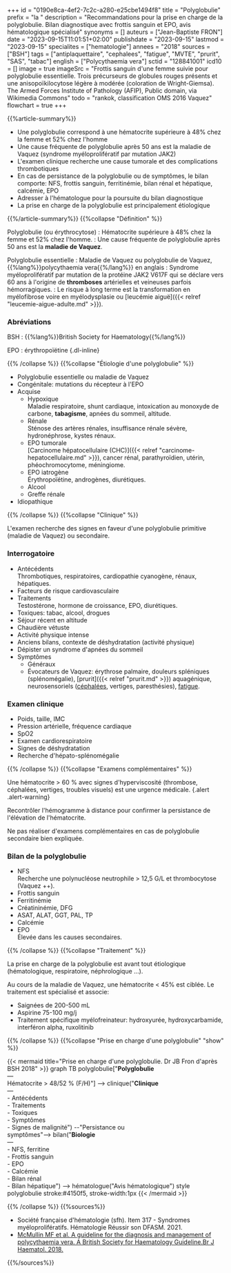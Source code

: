 +++
id = "0190e8ca-4ef2-7c2c-a280-e25cbe1494f8"
title = "Polyglobulie"
prefix = "la "
description = "Recommandations pour la prise en charge de la polyglobulie. Bilan diagnostique avec frottis sanguin et EPO, avis hématologique spécialisé"
synonyms = []
auteurs = ["Jean-Baptiste FRON"]
date = "2023-09-15T11:01:51+02:00"
publishdate = "2023-09-15"
lastmod = "2023-09-15"
specialites = ["hematologie"]
annees = "2018"
sources = ["BSH"]
tags = ["antiplaquettaire", "cephalees", "fatigue", "MVTE", "prurit", "SAS", "tabac"]
english = ["Polycythaemia vera"]
sctid = "128841001"
icd10 = []
image = true
imageSrc = "Frottis sanguin d'une femme suivie pour polyglobulie essentielle. Trois précurseurs de globules rouges présents et une anisopoïkilocytose légère à modérée (coloration de Wright-Giemsa). The Armed Forces Institute of Pathology (AFIP), Public domain, via Wikimedia Commons"
todo = "rankok, classification OMS 2016 Vaquez"
flowchart = true
+++

{{%article-summary%}}

- Une polyglobulie correspond à une hématocrite supérieure à 48% chez la femme et 52% chez l'homme
- Une cause fréquente de polyglobulie après 50 ans est la maladie de Vaquez (syndrome myéloprolifératif par mutation JAK2)
- L'examen clinique recherche une cause tumorale et des complications thrombotiques
- En cas de persistance de la polyglobulie ou de symptômes, le bilan comporte: NFS, frottis sanguin, ferritinémie, bilan rénal et hépatique, calcémie, EPO
- Adresser à l'hématologue pour la poursuite du bilan diagnostique
- La prise en charge de la polyglobulie est principalement étiologique

{{%/article-summary%}}
{{%collapse "Définition" %}}

Polyglobulie (ou érythrocytose)
: Hématocrite supérieure à 48% chez la femme et 52% chez l'homme.
: Une cause fréquente de polyglobulie après 50 ans est la **maladie de Vaquez**.

Polyglobulie essentielle
: Maladie de Vaquez ou polyglobulie de Vaquez, {{%lang%}}polycythaemia vera{{%/lang%}} en anglais
: Syndrome myéloprolifératif par mutation de la protéine JAK2 V617F qui se déclare vers 60 ans à l'origine de **thromboses** artérielles et veineuses parfois hémorragiques.
: Le risque à long terme est la transformation en myélofibrose voire en myélodysplasie ou [leucémie aiguë]({{< relref "leucemie-aigue-adulte.md" >}}).

### Abréviations

BSH
: {{%lang%}}British Society for Haematology{{%/lang%}}

EPO
: érythropoïétine
{.dl-inline}

{{% /collapse %}}
{{%collapse "Étiologie d'une polyglobulie" %}}

- Polyglobulie essentielle ou maladie de Vaquez
- Congénitale: mutations du récepteur à l'EPO
- Acquise
  - Hypoxique  
    Maladie respiratoire, shunt cardiaque, intoxication au monoxyde de carbone, **tabagisme**, apnées du sommeil, altitude.
  - Rénale  
    Sténose des artères rénales, insuffisance rénale sévère, hydronéphrose, kystes rénaux.
  - EPO tumorale  
    [Carcinome hépatocellulaire (CHC)]({{< relref "carcinome-hepatocellulaire.md" >}}), cancer rénal, parathyroïdien, utérin, phéochromocytome, méningiome.
  - EPO iatrogène  
    Érythropoïétine, androgènes, diurétiques.
  - Alcool
  - Greffe rénale
- Idiopathique

{{% /collapse %}}
{{%collapse "Clinique" %}}

L'examen recherche des signes en faveur d'une polyglobulie primitive (maladie de Vaquez) ou secondaire.

### Interrogatoire

- Antécédents  
  Thrombotiques, respiratoires, cardiopathie cyanogène, rénaux, hépatiques.
- Facteurs de risque cardiovasculaire
- Traitements  
  Testostérone, hormone de croissance, EPO, diurétiques.
- Toxiques: tabac, alcool, drogues
- Séjour récent en altitude
- Chaudière vétuste
- Activité physique intense
- Anciens bilans, contexte de déshydratation (activité physique)
- Dépister un syndrome d'apnées du sommeil
- Symptômes
  - Généraux
  - Évocateurs de Vaquez: érythrose palmaire, douleurs spléniques (splénomégalie), [prurit]({{< relref "prurit.md" >}}) aquagénique, neurosensoriels ([céphalées](/tags/cephalees/), vertiges, paresthésies), [fatigue](/tags/fatigue/).

### Examen clinique

- Poids, taille, IMC
- Pression artérielle, fréquence cardiaque
- SpO2
- Examen cardiorespiratoire
- Signes de déshydratation
- Recherche d'hépato-splénomégalie

{{% /collapse %}}
{{%collapse "Examens complémentaires" %}}

Une hématocrite > 60 % avec signes d'hyperviscosité (thrombose, céphalées, vertiges, troubles visuels) est une urgence médicale.
{.alert .alert-warning}

Recontrôler l'hémogramme à distance pour confirmer la persistance de l'élévation de l'hématocrite.

Ne pas réaliser d'examens complémentaires en cas de polyglobulie secondaire bien expliquée.

### Bilan de la polyglobulie

- NFS  
  Recherche une polynucléose neutrophile > 12,5 G/L et thrombocytose (Vaquez ++).
- Frottis sanguin
- Ferritinémie
- Créatininémie, DFG
- ASAT, ALAT, GGT, PAL, TP
- Calcémie
- EPO  
  Élevée dans les causes secondaires.

{{% /collapse %}}
{{%collapse "Traitement" %}}

La prise en charge de la polyglobulie est avant tout étiologique (hématologique, respiratoire, néphrologique ...).

Au cours de la maladie de Vaquez, une hématocrite < 45% est ciblée. Le traitement est spécialisé et associe:

- Saignées de 200-500 mL
- Aspirine 75-100 mg/j
- Traitement spécifique myélofreinateur: hydroxyurée, hydroxycarbamide, interféron alpha, ruxolitinib

{{% /collapse %}}
{{%collapse "Prise en charge d'une polyglobulie" "show" %}}

{{< mermaid title="Prise en charge d'une polyglobulie. Dr JB Fron d'après BSH 2018" >}}
graph TB
  polyglobulie["<b>Polyglobulie</b><br>—<br>Hématocrite &gt; 48/52 % (F/H)"] --> clinique("<b>Clinique</b><br>—<br>- Antécédents<br>- Traitements<br>- Toxiques<br>- Symptômes<br>- Signes de malignité") --"Persistance ou<br>symptômes"--> bilan("<b>Biologie</b><br>—<br>- NFS, ferritine<br>- Frottis sanguin<br>- EPO<br>- Calcémie<br>- Bilan rénal<br>- Bilan hépatique") --> hématologue("Avis hématologique")
  style polyglobulie stroke:#4150f5, stroke-width:1px
{{< /mermaid >}}

{{% /collapse %}}
{{%sources%}}

- Société française d'hématologie (sfh). Item 317 - Syndromes myéloprolifératifs. Hématologie Réussir son DFASM. 2021.
- [McMullin MF et al. A guideline for the diagnosis and management of polycythaemia vera. A British Society for Haematology Guideline.Br J Haematol. 2018.](https://onlinelibrary.wiley.com/doi/full/10.1111/bjh.15648)

{{%/sources%}}
